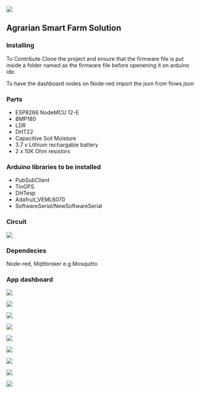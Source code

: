![](Agrarian-logo-horizontal.PNG)

## Agrarian Smart Farm Solution

### Installing

To Contribute Clone the project and ensure that the firmware file is put inside a folder named as the firmware file before openening it on arduino ide.

To have the dashboard nodes on Node-red import the json from flows.json

### Parts

 * ESP8266 NodeMCU 12-E
 * BMP180
 * LDR
 * DHT22
 * Capacitive Soil Moisture
 * 3.7 v Lithium rechargable battery
 * 2 x 10K Ohm resistors

### Arduino libraries to be installed
 
 * PubSubClient
 * TinGPS
 * DHTesp
 * Adafruit_VEML6070
 * SoftwareSerial/NewSoftwareSerial

### Circuit
 
![](circuit.PNG)

### Dependecies

Node-red, Mqttbroker e.g Mosquitto

### App dashboard

![](Welcome.PNG)

![](Register.PNG)

![](Forgot.PNG)  

![](Dashboard.PNG)

![](Settings_1.PNG)

![](Capture.PNG)

![](User_profile_1.PNG)

![](Settings_2.PNG)

![](About.PNG)
